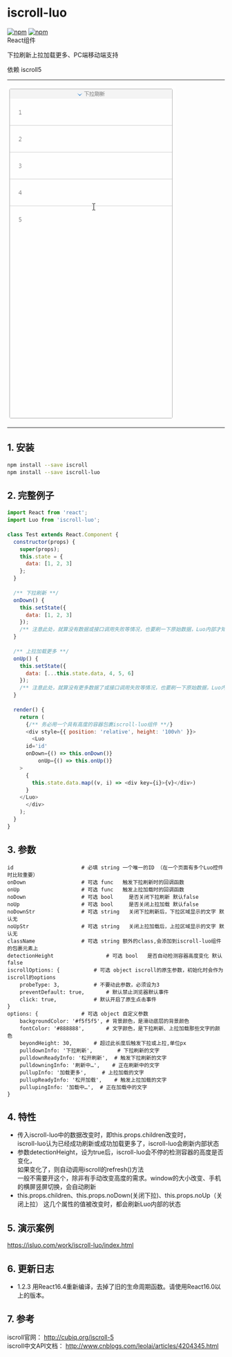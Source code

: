 # iscroll-luo
[![npm](https://img.shields.io/npm/v/iscroll-luo.svg)](https://www.npmjs.com/package/iscroll-luo)
[![npm](https://img.shields.io/npm/dy/iscroll-luo.svg)](https://www.npmjs.com/package/iscroll-luo)
<br/>
React组件

下拉刷新上拉加载更多、PC端移动端支持

依赖 iscroll5

---

![img](https://github.com/javaLuo/iscroll-luo/blob/master/public/d.gif)

---

## 1. 安装

````bash
npm install --save iscroll
npm install --save iscroll-luo
````

## 2. 完整例子

````javascript
import React from 'react';
import Luo from 'iscroll-luo';

class Test extends React.Component {
  constructor(props) {
    super(props);
    this.state = {
      data: [1, 2, 3]
    };
  }

  /** 下拉刷新 **/
  onDown() {
    this.setState({
      data: [1, 2, 3]
    });
    /** 注意此处，就算没有数据或接口调用失败等情况，也要刷一下原始数据，Luo内部才知道状态更新了 **/
  }

  /** 上拉加载更多 **/
  onUp() {
    this.setState({
      data: [...this.state.data, 4, 5, 6]
    });
    /** 注意此处，就算没有更多数据了或接口调用失败等情况，也要刷一下原始数据，Luo内部才知道状态更新了 **/
  }

  render() {
    return (
      {/** 务必用一个具有高度的容器包裹iscroll-luo组件 **/}
      <div style={{ position: 'relative', height: '100vh' }}>
        <Luo
  	  id='id'
  	  onDown={() => this.onDown()}
          onUp={() => this.onUp()}
  	>
  	  {
	    this.state.data.map((v, i) => <div key={i}>{v}</div>)
  	  }						
  	</Luo>
      </div>
    );
  }
}
````

## 3. 参数

````
id  					# 必填 string 一个唯一的ID （在一个页面有多个Luo控件时比较重要）
onDown					# 可选 func	触发下拉刷新时的回调函数
onUp					# 可选 func	触发上拉加载时的回调函数
noDown					# 可选 bool     是否关闭下拉刷新 默认false
noUp					# 可选 bool     是否关闭上拉加载 默认false
noDownStr				# 可选 string   关闭下拉刷新后，下拉区域显示的文字 默认无
noUpStr					# 可选 string   关闭上拉加载后，上拉区域显示的文字 默认无
className				# 可选 string	额外的class,会添加到iscroll-luo组件的包裹元素上
detectionHeight       			# 可选 bool 	是否自动检测容器高度变化 默认false
iscrollOptions: {			# 可选 object	iscroll的原生参数，初始化时会作为iscroll的options
	probeType: 3,			# 不要动此参数，必须设为3
	preventDefault: true,		# 默认禁止浏览器默认事件
	click: true,			# 默认开启了原生点击事件
}
options: {				# 可选 object	自定义参数
	backgroundColor: '#f5f5f5',	# 背景颜色，是滑动底层的背景颜色
	fontColor: '#888888', 		# 文字颜色，是下拉刷新、上拉加载那些文字的颜色
	beyondHeight: 30,		# 超过此长度后触发下拉或上拉,单位px
	pulldownInfo: '下拉刷新',	     # 下拉刷新的文字
	pulldownReadyInfo: '松开刷新',	# 触发下拉刷新的文字
	pulldowningInfo: '刷新中…',	# 正在刷新中的文字
	pullupInfo: '加载更多',		# 上拉加载的文字
	pullupReadyInfo: '松开加载',	# 触发上拉加载的文字
	pullupingInfo: '加载中…',	# 正在加载中的文字
}
````

## 4. 特性

* 传入iscroll-luo中的数据改变时，即this.props.children改变时，<br/>iscroll-luo认为已经成功刷新或成功加载更多了，iscroll-luo会刷新内部状态
* 参数detectionHeight，设为true后，iscroll-luo会不停的检测容器的高度是否变化，<br/>如果变化了，则自动调用iscroll的refresh()方法<br/>一般不需要开这个，除非有手动改变高度的需求。window的大小改变、手机的横屏竖屏切换，会自动刷新
* this.props.children、this.props.noDown(关闭下拉)、this.props.noUp（关闭上拉） 这几个属性的值被改变时，都会刷新Luo内部的状态

## 5. 演示案例

https://isluo.com/work/iscroll-luo/index.html

## 6. 更新日志
* 1.2.3 用React16.4重新编译，去掉了旧的生命周期函数。请使用React16.0以上的版本。

## 7. 参考

iscroll官网： http://cubiq.org/iscroll-5 <br />
iscroll中文API文档： http://www.cnblogs.com/leolai/articles/4204345.html

